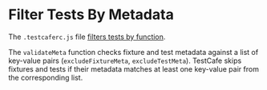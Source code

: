 # Filter Tests By Metadata

The `.testcaferc.js` file [filters tests by function](https://testcafe.io/documentation/402638/reference/configuration-file#filter-tests-by-function).

The `validateMeta` function checks fixture and test metadata against a list of key-value pairs (`excludeFixtureMeta`, `excludeTestMeta`). TestCafe skips fixtures and tests if their metadata matches at least one key-value pair from the corresponding list.
